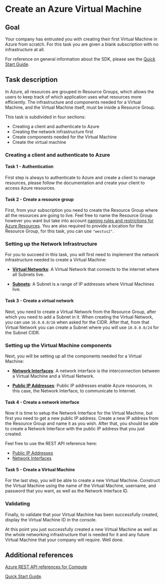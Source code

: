 # Create an Azure Virtual Machine
## Goal
Your company has entrusted you with creating their first Virtual Machine in Azure from scratch. For this task you are given a blank subscription with no infrastructure at all.

For reference on general information about the SDK, please see the [Quick Start Guide](quickstart.md).

## Task description
In Azure, all resources are grouped in Resource Groups, which allows the users to keep track of which application uses what resources more efficiently. The infrastructure and components needed for a Virtual Machine, and the Virtual Machine itself, must be inside a Resource Group.

This task is subdivided in four sections: 
- Creating a client and authenticate to Azure
- Creating the network infrastructure first 
- Create components needed for the Virtual Machine
- Create the virtual machine

### Creating a client and authenticate to Azure

#### Task 1 - Authentication

First step is always to authenticate to Azure and create a client to manage resources, please follow the documentation and create your client to access Azure resources.

#### Task 2 - Create a resource group
First, from your subscription you need to create the Resource Group where all the resources are going to live. Feel free to name the Resource Group however you want but take into account [naming rules and restrictions for Azure Resources](https://docs.microsoft.com/en-us/azure/azure-resource-manager/management/resource-name-rules). You are also required to provide a location for the Resource Group, for this task, you can use `"westus2"`.


### Setting up the Network Infrastructure
For you to succeed in this task, you will first need to implement the network infrastructure needed to create a Virtual Machine:

- **[Virtual Networks](https://docs.microsoft.com/en-us/azure/virtual-network/virtual-networks-overview)**: A Virtual Network that connects to the internet where all Subnets live.

- **[Subnets](https://docs.microsoft.com/en-us/azure/virtual-machines/network-overview)**: A Subnet is a range of IP addresses where Virtual Machines live.

#### Task 3 - Create a virtual network

Next, you need to create a Virtual Network from the Resource Group, after which you need to add a Subnet in it. When creating the Virtual Network, you can use `10.0.0.0/16` when asked for the CIDR. After that, from that Virtual Network you can create a Subnet where you will use `10.0.0.0/24` for the Subnet CIDR.

### Setting up the Virtual Machine components

Next, you will be setting up all the components needed for a Virtual Machine:

- **[Network Interfaces](https://docs.microsoft.com/en-us/azure/virtual-machines/network-overview#network-interfaces)**: A network interface is the interconnection between a Virtual Machine and a Virtual Network. 

- **[Public IP Addresses](https://docs.microsoft.com/en-us/azure/virtual-network/public-ip-addresses#:~:text=Public%20IP%20addresses%20enable%20Azure,IP%20assigned%20can%20communicate%20outbound.)**: Public IP addresses enable Azure resources, in this case, the Network Interface, to communicate to Internet.

#### Task 4 - Create a network interface

Now it is time to setup the Network Interface for the Virtual Machine, but first you need to get a new public IP address. Create a new IP address from the Resource Group and name it as you wish. After that, you should be able to create a Network Interface with the public IP address that you just created.

Feel free to use the REST API reference here:
- [Public IP Addresses](https://docs.microsoft.com/en-us/rest/api/virtualnetwork/public-ip-addresses)
- [Network Interfaces](https://docs.microsoft.com/en-us/rest/api/virtualnetwork/network-interfaces)


#### Task 5 - Create a Virtual Machine

For the last step, you will be able to create a new Virtual Machine. Construct the Virtual Machine using the name of the Virtual Machine, username, and password that you want, as well as the Network Interface ID.

### Validating
Finally, to validate that your Virtual Machine has been successfully created, display the Virtual Machine ID in the console.

At this point you just successfully created a new Virtual Machine as well as the whole networking infrastructure that is needed for it and any future Virtual Machine that your company will require. Well done.

## Additional references
[Azure REST API references for Compute](https://docs.microsoft.com/en-us/rest/api/compute/virtualmachines/createorupdate)

[Quick Start Guide](quickstart.md).
